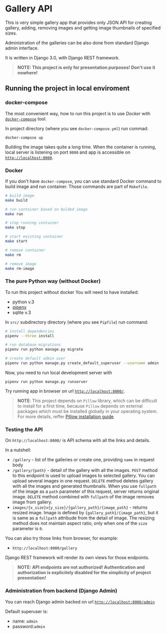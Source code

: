 # Gallery API

This is very simple gallery app that provides only JSON API for creating gallery, adding, removing images and getting image thumbnails of specified sizes.

Administration of the galleries can be also done from standard Django admin interface.

It is written in Django 3.0, with Django REST framework.

> **NOTE: This project is only for presentation purposes! Don't use it nowhere!**

## Running the project in local enviroment

### docker-compose

The most convenient way, how to run this project is to use *Docker* with [`docker-compose`](https://docs.docker.com/compose/install/) tool.

In project directory (where you see `docker-compose.yml`) run commad:
```shell
docker-compose up
```
Building the image takes quite a long time. When the container is running, local server is listening on port `8000` and app is accessible on [`http://localhost:8000`](http://localhost:8000).

### Docker
If you don't have `docker-compose`, you can use standard Docker command to build image and run container. Those commands are part of `Makefile`.

```bash
# build image
make build

# run container based on bulded image
make run

# stop running container
make stop

# start existing container
make start

# remove container
make rm

# remove image
make rm-image
```

### The pure Python way (without Docker)
To run this project without docker You will need to have installed:

- python v.3
- [pipenv](https://github.com/pypa/pipenv)
- sqlite v.3

In `src/` subdirectory directory (where you see `Pipfile`) run command:

```bash
# install dependencies
pipenv --three install

# run database migrations
pipenv run python manage.py migrate

# create default admin user
pipenv run python manage.py create_default_superuser --username admin --password admin
```


Now, you need to run local development server with

```
pipenv run python manage.py runserver
```

Try running app in browser on url [`http://localhost:8000/`](http://localhost:8000/).

> **NOTE**: This project depends on `Pillow` library, which can be difficult to install for a first time, because `Pillow` depends on external packages which must be installed globally in your operating system. For more details, reffer [Pillow installation guide](https://pillow.readthedocs.io/en/stable/installation.html).

### Testing the API
On `http://localhost:8000/` is API schema with all the links and details. 

In a nutshell:

- `/gallery` - list of the galleries or create one, providing `name` in request body
- `/gallery/{path}` - detail of the gallery with all the images. `POST` method to this endpoint is used to upload images to selected gallery. You can upload several images in one request. `DELETE` method deletes gallery with all the images and generated thumbnails. When you use `fullpath` of the image as a `path` parameter of this request, server returns original image. `DELETE` method combined with `fullpath` of the image removes image from gallery.
- `images/{x_size}x{y_size}/{gallery_path}/{image_path}` - returns resized image. Image is defined by `{gallery_path}/{image_path}`, but it is same as a `fullpath` attribude from the detail of image. The resizing method does not maintain aspect ratio, only when one of the `size` parameter is `0`.

You can also try those links from browser, for example:

- `http://localhost:8000/gallery`

Django REST framework will render its own views for those endpoints.

> **NOTE: API endpoints are not authorized! Authentication and authorization is explicitely disabled for the simplicity of project presentation!**

### Administration from backend (Django Admin)
You can reach Django admin backed on url [`http://localhost:8000/admin`](http://localhost:8000/admin)

Default superuser is:

- name: `admin`
- password:`admin`
